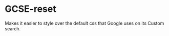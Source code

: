 GCSE-reset
==========

Makes it easier to style over the default css that Google uses on its Custom search.